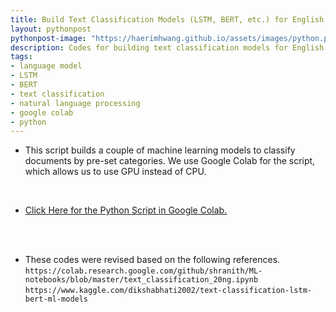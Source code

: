 ```yaml
---
title: Build Text Classification Models (LSTM, BERT, etc.) for English data
layout: pythonpost
pythonpost-image: "https://haerimhwang.github.io/assets/images/python.png"
description: Codes for building text classification models for English data
tags:
- language model 
- LSTM
- BERT
- text classification 
- natural language processing
- google colab
- python
---
```


* This script builds a couple of machine learning models to classify documents by pre-set categories. We use Google Colab for the script, which allows us to use GPU instead of CPU. <br>
<br>

* [Click Here for the Python Script in Google Colab.](https://colab.research.google.com/drive/1V1b0Y1gr9P0tG62op_wRdPnU2tP8Sv6c?usp=sharing) 
<br>
<br>

* These codes were revised based on the following references.
   `https://colab.research.google.com/github/shranith/ML-notebooks/blob/master/text_classification_20ng.ipynb`  
   `https://www.kaggle.com/dikshabhati2002/text-classification-lstm-bert-ml-models`
    
